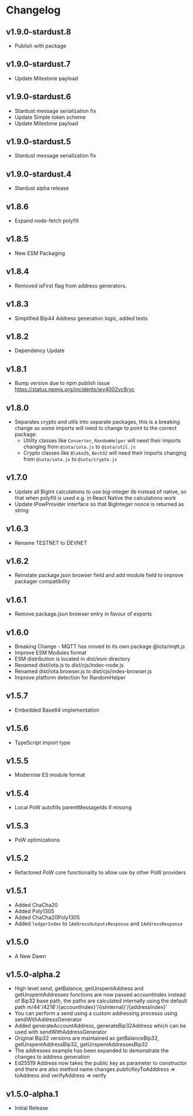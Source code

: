 # Changelog

## v1.9.0-stardust.8

* Publish with package

## v1.9.0-stardust.7

* Update Milestone payload

## v1.9.0-stardust.6

* Stardust message serialization fix
* Update Simple token scheme
* Update Milestone payload

## v1.9.0-stardust.5

* Stardust message serialization fix

## v1.9.0-stardust.4

* Stardust alpha release

## v1.8.6

* Expand node-fetch polyfill

## v1.8.5

* New ESM Packaging

## v1.8.4

* Removed isFirst flag from address generators.

## v1.8.3

* Simplified Bip44 Address generation logic, added tests

## v1.8.2

* Dependency Update

## v1.8.1

* Bump version due to npm publish issue <https://status.npmjs.org/incidents/wy4002vc8ryc>

## v1.8.0

* Separates crypto and utils into separate packages, this is a breaking change as some imports will need to change to point to the correct package.
  * Utility classes like `Converter`, `RandomHelper` will need their imports changing from `@iota/iota.js` to `@iota/util.js`
  * Crypto classes like `Blake2b`, `Bech32` will need their imports changing from `@iota/iota.js` to `@iota/crypto.js`

## v1.7.0

* Update all BigInt calculations to use big-integer lib instead of native, so that when polyfill is used e.g. in React Native the calculations work
* Update IPowProvider interface so that BigInteger nonce is returned as string

## v1.6.3

* Rename TESTNET to DEVNET

## v1.6.2

* Reinstate package.json browser field and add module field to improve packager compatibility

## v1.6.1

* Remove package.json browser entry in favour of exports

## v1.6.0

* Breaking Change - MQTT has moved to its own package @iota/mqtt.js
* Improve ESM Modules format
* ESM distribution is located in dist/esm directory
* Renamed dist/iota.js to dist/cjs/index-node.js
* Renamed dist/iota.browser.js to dist/cjs/index-browser.js
* Improve platform detection for RandomHelper

## v1.5.7

* Embedded Base64 implementation

## v1.5.6

* TypeScript import type

## v1.5.5

* Modernise ES module format

## v1.5.4

* Local PoW autofills parentMessageIds if missing

## v1.5.3

* PoW optimizations

## v1.5.2

* Refactored PoW core functionality to allow use by other PoW providers

## v1.5.1

* Added ChaCha20
* Added Poly1305
* Added ChaCha20Poly1305
* Added `ledgerIndex` to `IAddressOutputsResponse` and `IAddressResponse`

## v1.5.0

* A New Dawn

## v1.5.0-alpha.2

* High level send, getBalance, getUnspentAddress and getUnspentAddresses functions are now passed accountIndex instead of Bip32 base path, the paths are calculated internally using the default path m/44'/4218'/{accountIndex}'/{isInternal}'/{addressIndex}'
* You can perform a send using a custom addressing processs using sendWithAddressGenerator
* Added generateAccountAddress, generateBip32Address which can be used with sendWithAddressGenerator
* Original Bip32 versions are maintained as getBalanceBip32, getUnspentAddressBip32, getUnspentAddressesBip32
* The addresses example has been expanded to demonstrate the changes to address generation
* Ed25519 Address now takes the public key as parameter to constructor and there are also method name changes publicKeyToAdddress => toAddress and verifyAddress => verify

## v1.5.0-alpha.1

* Initial Release
